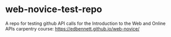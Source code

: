 # web-novice-test-repo
A repo for testing github API calls for the Introduction to the Web and Online APIs carpentry course: https://edbennett.github.io/web-novice/
